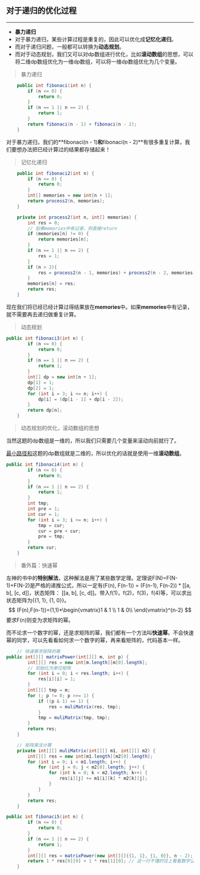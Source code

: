 ## 对于递归的优化过程

------



- **暴力递归**
- 对于暴力递归，某些计算过程是重复的，因此可以优化成**记忆化递归**。
- 而对于递归问题，一般都可以转换为**动态规划**。
- 而对于动态规划，我们又可以对dp数组进行优化，比如**滚动数组**的思想，可以将二维dp数组优化为一维dp数组，可以将一维dp数组优化为几个变量。



> 暴力递归

```java
	public int fibonaci(int n) {
        if (n <= 0) {
            return 0;
        }
        if (n == 1 || n == 2) {
            return 1;
        }
        return fibonaci(n - 1) + fibonaci(n - 2);
    }
```

对于暴力递归，我们的**fibonaci(n - 1)**和**fibonaci(n - 2)**有很多重复计算，我们要想办法把已经计算过的结果都存储起来！

> 记忆化递归

```java
	public int fibonaci2(int n) {
        if (n <= 0) {
            return 0;
        }
        int[] memories = new int[n + 1];
        return process2(n, memories);
    }

    private int process2(int n, int[] memories) {
        int res = 0;
        // 如果memories中有记录，则直接return
        if (memories[n] != 0) {
            return memories[n];
        }
        if (n == 1 || n == 2) {
            res = 1;
        }
        if (n > 2){
            res = process2(n - 1, memories) + process2(n - 2, memories);
        }
        memories[n] = res;
        return res;
    }
```

现在我们将已经已经计算过得结果放在**memories**中。如果**memories**中有记录，就不需要再去递归做重复计算。



> 动态规划

```java
public int fibonaci3(int n) {
        if (n <= 0) {
            return 0;
        }
        if (n == 1 || n == 2) {
            return 1;
        }
        int[] dp = new int[n + 1];
        dp[1] = 1;
        dp[2] = 1;
        for (int i = 3; i <= n; i++) {
            dp[i] = (dp[i - 1] + dp[i - 2]);
        }
        return dp[n];
    }
```



> 动态规划的优化，滚动数组的思想

当然这题的dp数组是一维的，所以我们只需要几个变量来滚动向前就行了。

[最小路径和](https://leetcode-cn.com/problems/minimum-path-sum/)这题的dp数组就是二维的，所以优化的话就是使用一维**滚动数组**。

```java
public int fibonaci4(int n) {
        if (n <= 0) {
            return 0;
        }
        if (n == 1 || n == 2) {
            return 1;
        }
        int tmp;
        int pre = 1;
        int cur = 1;
        for (int i = 3; i <= n; i++) {
            tmp = cur;
            cur = pre + cur;
            pre = tmp;
        }
        return cur;
    }
```



> 番外篇：快速幂

左神的书中的**特别解法**，这种解法是用了某些数学定理。定理说F(N)=F(N-1)+F(N-2)是严格的递推公式，所以一定有(F(n), F(n-1)) = (F(n-1), F(n-2)) * [[a, b], [c, d]]，状态矩阵： [[a, b], [c, d]]。带入f(1)，f(2)，f(3)，f(4)等，可以求出状态矩阵为{{1, 1}, {1, 0}}。
$$
(F(n),F(n-1))=(1,1)*\begin{vmatrix}1 & 1 \\ 1 & 0\\ \end{vmatrix}^{n-2}
$$
要求F(n)则变为求矩阵的幂。

而不论求一个数字的幂，还是求矩阵的幂，我们都有一个方法叫**快速幂**。不会快速幂的同学，可以先看看如何求一个数字的幂，再来看矩阵的，代码基本一样。

```java
	// 快速幂求矩阵的幂
public int[][] matrixPower(int[][] m, int p) {
        int[][] res = new int[m.length][m[0].length];
        // 初始化为单位矩阵
        for (int i = 0; i < res.length; i++) {
            res[i][i] = 1;
        }
        int[][] tmp = m;
        for (; p != 0; p >>= 1) {
            if ((p & 1) == 1) {
                res = muliMatrix(res, tmp);
            }
            tmp = muliMatrix(tmp, tmp);
        }
        return res;
    }

    // 矩阵乘法计算
    private int[][] muliMatrix(int[][] m1, int[][] m2) {
        int[][] res = new int[m1.length][m2[0].length];
        for (int i = 0; i < m1.length; i++) {
            for (int j = 0; j < m2[0].length; j++) {
                for (int k = 0; k < m2.length; k++) {
                    res[i][j] += m1[i][k] * m2[k][j];
                }
            }
        }
        return res;
    }
```

```java
public int fibonaci5(int n) {
        if (n <= 0) {
            return 0;
        }
        if (n == 1 || n == 2) {
            return 1;
        }
        int[][] res = matrixPower(new int[][]{{1, 1}, {1, 0}}, n - 2);
        return 1 * res[0][0] + 1 * res[1][0]; // 这一行不懂的往上看看数学公式。
    }
```

